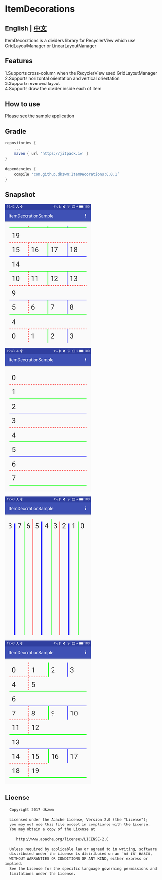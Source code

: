 # ItemDecorations
## English | [中文](https://github.com/dkzwm/ItemDecorations/blob/master/README_CN.md)
<p>
ItemDecorations is a dividers library for RecyclerView which use GridLayoutManager or LinearLayoutManager
<p/>

## Features
 1.Supports cross-column when the RecyclerView used GridLayoutManager  
 2.Supports horizontal orientation and vertical orientation  
 3.Supports reversed layout  
 4.Supports draw the divider inside each of item  

## How to use
 Please see the sample application  
 
## Gradle
```groovy
repositories {  
    ...
    maven { url 'https://jitpack.io' }  
}

dependencies {  
    compile 'com.github.dkzwm:ItemDecorations:0.0.1’
}
``` 
## Snapshot
<p>
<img src="snapshot1.png" alt="Drawing" width="280" />
<img src="snapshot2.png" alt="Drawing" width="280" />
<p/>
<p>
<img src="snapshot3.png" alt="Drawing" width="280" />
<img src="snapshot4.png" alt="Drawing" width="280" />
<p/>


  License
  -------

      Copyright 2017 dkzwm

      Licensed under the Apache License, Version 2.0 (the "License");
      you may not use this file except in compliance with the License.
      You may obtain a copy of the License at

         http://www.apache.org/licenses/LICENSE-2.0

      Unless required by applicable law or agreed to in writing, software
      distributed under the License is distributed on an "AS IS" BASIS,
      WITHOUT WARRANTIES OR CONDITIONS OF ANY KIND, either express or implied.
      See the License for the specific language governing permissions and
      limitations under the License.